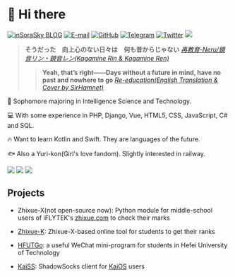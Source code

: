 # 👋 Hi there

[![inSoraSky BLOG](https://img.shields.io/badge/inSoraSky-BLOG-green.svg)](https://www.sorasky.in/)
[![E-mail](https://img.shields.io/badge/Email-me@sorasky.in-yellow.svg)](mailto:me@sorasky.in)
[![GitHub](https://img.shields.io/badge/GitHub-insorasky-deep.svg)](https://github.com/insorasky)
[![Telegram](https://img.shields.io/badge/Telegram-@TheresaJune-orange.svg)](https://t.me/TheresaJune)
[![Twitter](https://img.shields.io/badge/Twitter-@Sora96505735-blue.svg)](https://twitter.com/Sora96505735)
![](https://komarev.com/ghpvc/?username=insorasky&color=90EE90)

> **そうだった　向上心のない日々は　何も昔からじゃない** [*再教育-Neru/鏡音リン・鏡音レン(Kagamine Rin & Kagamine Ren)*](https://www.bilibili.com/video/BV1Hx411F75U)
>> **Yeah, that’s right——Days without a future in mind, have no past and nowhere to go** [*Re-education(English Translation & Cover by SirHamnet)*](https://www.youtube.com/watch?v=0hkCTnMbFGo)

🤖 Sophomore majoring in Intelligence Science and Technology.

💻 With some experience in PHP, Django, Vue, HTML5, CSS, JavaScript, C# and SQL.

🔥 Want to learn Kotlin and Swift. They are languages of the future.

🐟 Also a Yuri-kon(Girl's love fandom). Slightly interested in railway.

![](https://github-profile-summary-cards.vercel.app/api/cards/profile-details?username=insorasky&theme=github)
![](https://github-profile-summary-cards.vercel.app/api/cards/repos-per-language?username=insorasky&theme=github)
![](https://github-profile-summary-cards.vercel.app/api/cards/stats?username=insorasky&theme=github)

## Projects

- Zhixue-X(not open-source now): Python module for middle-school users of iFLYTEK's [zhixue.com](http://www.zhixue.com/) to check their marks

- [Zhixue-K](http://z.sorasky.in:10086/Zhixue): Zhixue-X-based online tool for students to get their ranks

- [HFUTGo](https://github.com/insorasky/hfutgo-server): a useful WeChat mini-program for students in Hefei University of Technology

- [KaiSS](https://github.com/insorasky/KaiSS): ShadowSocks client for [KaiOS](https://www.kaiostech.com/) users

